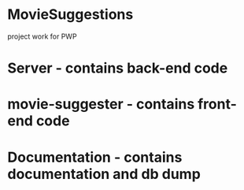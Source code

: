 # MovieSuggestions
project work for PWP


# Server - contains back-end code
# movie-suggester - contains front-end code

# Documentation - contains documentation and db dump

